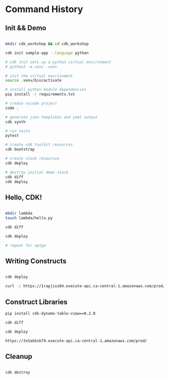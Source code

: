 # Command History

## Init && Demo

```sh

mkdir cdk_workshop && cd cdk_workshop

cdk init sample-app --language python

# cdk init sets up a python virtual environment
# python3 -m venv .venv

# init the virtual envrionment
source .venv/bin/activate

# install python module dependencies
pip install -r requirements.txt

# create vscode project
code .

# generate json templates and yaml output
cdk synth

# run tests
pytest

# create cdk toolkit resources 
cdk bootstrap

# create stack resources
cdk deploy

# destroy initial demo stack
cdk diff
cdk deploy

```

## Hello, CDK!

```sh

mkdir lambda
touch lambda/hello.py

cdk diff

cdk deploy

# repeat for apigw

```

## Writing Constructs

```sh

cdk deploy

curl -i https://1rapjixz04.execute-api.ca-central-1.amazonaws.com/prod/hello/world

```

## Construct Libraries

```sh
pip install cdk-dynamo-table-view==0.2.0

cdk diff

cdk deploy

https://3x5akbsb79.execute-api.ca-central-1.amazonaws.com/prod/

```

## Cleanup

```sh

cdk destroy

```
